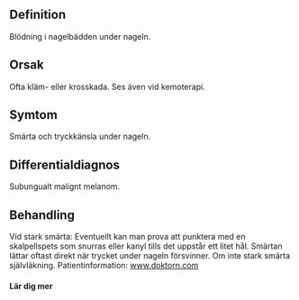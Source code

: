 ## Definition

Blödning i nagelbädden under nageln.

## Orsak

Ofta kläm- eller krosskada. Ses även vid kemoterapi.

## Symtom

Smärta och tryckkänsla under nageln.

## Differentialdiagnos

Subungualt malignt melanom.

## Behandling

Vid stark smärta: Eventuellt kan man prova att punktera med en skalpellspets som snurras eller kanyl tills det uppstår ett litet hål. Smärtan lättar oftast direkt när trycket under nageln försvinner. Om inte stark smärta självläkning.
Patientinformation: www.doktorn.com

#### Lär dig mer

